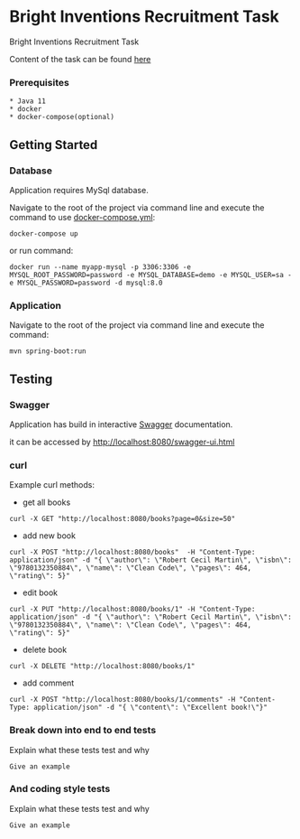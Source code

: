 # Bright Inventions Recruitment Task

Bright Inventions Recruitment Task

Content of the task can be found [here](TASK.md) 

### Prerequisites

```
* Java 11
* docker
* docker-compose(optional)
```

## Getting Started

### Database

Application requires MySql database.

Navigate to the root of the project via command line and execute the command to use [docker-compose.yml](docker-compose.yml):
```
docker-compose up
```
or run command:
```
docker run --name myapp-mysql -p 3306:3306 -e MYSQL_ROOT_PASSWORD=password -e MYSQL_DATABASE=demo -e MYSQL_USER=sa -e MYSQL_PASSWORD=password -d mysql:8.0 
```
### Application

Navigate to the root of the project via command line and execute the command:
```
mvn spring-boot:run
```

## Testing

### Swagger

Application has build in interactive [Swagger](https://swagger.io/docs/open-source-tools/swagger-ui/usage/installation/) documentation.

it can be accessed by [http://localhost:8080/swagger-ui.html](http://localhost:8080/swagger-ui.html)

### curl

Example curl methods:

* get all books
```
curl -X GET "http://localhost:8080/books?page=0&size=50"
```

* add new book
```
curl -X POST "http://localhost:8080/books"  -H "Content-Type: application/json" -d "{ \"author\": \"Robert Cecil Martin\", \"isbn\": \"9780132350884\", \"name\": \"Clean Code\", \"pages\": 464, \"rating\": 5}"
```

* edit book
```
curl -X PUT "http://localhost:8080/books/1" -H "Content-Type: application/json" -d "{ \"author\": \"Robert Cecil Martin\", \"isbn\": \"9780132350884\", \"name\": \"Clean Code\", \"pages\": 464, \"rating\": 5}"
```

* delete book
```
curl -X DELETE "http://localhost:8080/books/1"
```

* add comment
```
curl -X POST "http://localhost:8080/books/1/comments" -H "Content-Type: application/json" -d "{ \"content\": \"Excellent book!\"}"
```


### Break down into end to end tests

Explain what these tests test and why

```
Give an example
```

### And coding style tests

Explain what these tests test and why

```
Give an example
```
